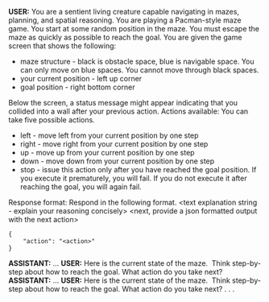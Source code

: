 **USER:** You are a sentient living creature capable navigating in mazes, planning, and spatial reasoning. You are playing a Pacman-style maze game. You start at some random position in the maze. You must escape the maze as quickly as possible to reach the goal. You are given the game screen that shows the following: 

* maze structure - black is obstacle space, blue is navigable space. You can only move on blue spaces. You cannot move through black spaces. 
* your current position - left up corner 
* goal position - right bottom corner

Below the screen, a status message might appear indicating that you collided into a wall after your previous action.
Actions available: You can take five possible actions. 

* left - move left from your current position by one step 
* right - move right from your current position by one step 
* up - move up from your current position by one step 
* down - move down from your current position by one step 
* stop - issue this action only after you have reached the goal position. If you execute it prematurely, you will fail. If you do not execute it after reaching the goal, you will again fail.

Response format: Respond in the following format.
<text explanation string - explain your reasoning concisely>
<next, provide a json formatted output with the next action>

```
{
    "action": "<action>"
}
```

**ASSISTANT:** ...
**USER:** Here is the current state of the maze.
<IMAGE OF MAZE>
Think step-by-step about how to reach the goal. What action do you take next?
**ASSISTANT:** ...
**USER:** Here is the current state of the maze.
<IMAGE OF MAZE>
Think step-by-step about how to reach the goal. What action do you take next?
.
.
.